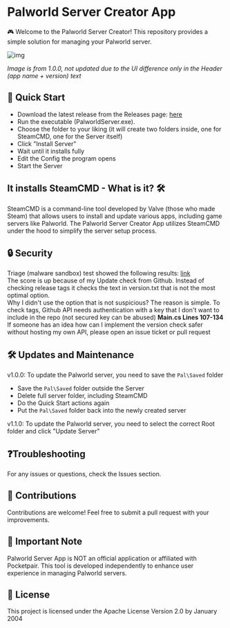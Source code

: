 # Palworld Server Creator App
🎮 Welcome to the Palworld Server Creator! This repository provides a simple solution for managing your Palworld server.

![img](https://i.imgur.com/XHYB2em.png)

*Image is from 1.0.0, not updated due to the UI difference only in the Header (app name + version) text*

## 🚀 Quick Start 
- Download the latest release from the Releases page: [here](https://github.com/LynxarA-Coding/PalworldServerCreator/releases/latest)
- Run the executable (PalworldServer.exe).
- Choose the folder to your liking (it will create two folders inside, one for SteamCMD, one for the Server itself)
- Click "Install Server"
- Wait until it installs fully
- Edit the Config the program opens
- Start the Server

## It installs SteamCMD - What is it? 🛠️
SteamCMD is a command-line tool developed by Valve (those who made Steam) that allows users to install and update various apps, including game servers like Palworld. The Palworld Server Creator App utilizes SteamCMD under the hood to simplify the server setup process.

## 🔒 Security
Triage (malware sandbox) test showed the following results: [link](https://tria.ge/240201-k6bs4aagdq/behavioral1) <br>
The score is up because of my Update check from Github. Instead of checking release tags it checks the text in version.txt that is not the most optimal option. <br>
Why I didn't use the option that is not suspicious? The reason is simple. To check tags, Github API needs authentication with a key that I don't want to include in the repo (not secured key can be abused) **Main.cs Lines 107-134**  <br>
If someone has an idea how can I implement the version check safer without hosting my own API, please open an issue ticket or pull request

## 🛠️ Updates and Maintenance 
v1.0.0:
To update the Palworld server, you need to save the `Pal\Saved` folder
- Save the `Pal\Saved` folder outside the Server
- Delete full server folder, including SteamCMD
- Do the Quick Start actions again
- Put the `Pal\Saved` folder back into the newly created server

v1.1.0:
To update the Palworld server, you need to select the correct Root folder and click "Update Server"

## ❓Troubleshooting
For any issues or questions, check the Issues section.

## 🌟 Contributions
Contributions are welcome! Feel free to submit a pull request with your improvements.

## 🚨 Important Note 
Palworld Server App is NOT an official application or affiliated with Pocketpair. This tool is developed independently to enhance user experience in managing Palworld servers.

## 📝 License
This project is licensed under the Apache License Version 2.0 by January 2004
